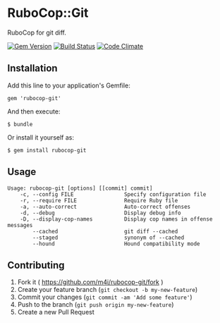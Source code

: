# RuboCop::Git

RuboCop for git diff.

[![Gem Version](https://badge.fury.io/rb/rubocop-git.svg)](http://badge.fury.io/rb/rubocop-git)
[![Build Status](https://travis-ci.org/m4i/rubocop-git.svg?branch=master)](https://travis-ci.org/m4i/rubocop-git)
[![Code Climate](https://codeclimate.com/github/m4i/rubocop-git.png)](https://codeclimate.com/github/m4i/rubocop-git)

## Installation

Add this line to your application's Gemfile:

    gem 'rubocop-git'

And then execute:

    $ bundle

Or install it yourself as:

    $ gem install rubocop-git

## Usage

    Usage: rubocop-git [options] [[commit] commit]
        -c, --config FILE                Specify configuration file
        -r, --require FILE               Require Ruby file
        -a, --auto-correct               Auto-correct offenses
        -d, --debug                      Display debug info
        -D, --display-cop-names          Display cop names in offense messages
            --cached                     git diff --cached
            --staged                     synonym of --cached
            --hound                      Hound compatibility mode

## Contributing

1. Fork it ( https://github.com/m4i/rubocop-git/fork )
2. Create your feature branch (`git checkout -b my-new-feature`)
3. Commit your changes (`git commit -am 'Add some feature'`)
4. Push to the branch (`git push origin my-new-feature`)
5. Create a new Pull Request
